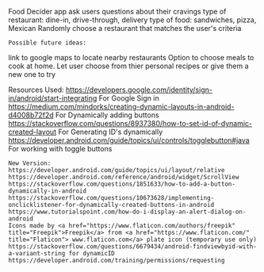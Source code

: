 Food Decider app
	ask users questions about their cravings
		type of restaurant: dine-in, drive-through, delivery
		type of food: sandwiches, pizza, Mexican
	Randomly choose a restaurant that matches the user's criteria

	Possible future ideas:
  link to google maps to locate nearby restaurants
	Option to choose meals to cook at home. Let user choose from thier personal recipes or give them a new one to try


Resources Used:
	https://developers.google.com/identity/sign-in/android/start-integrating For Google Sign in
	https://medium.com/mindorks/creating-dynamic-layouts-in-android-d4008b72f2d For Dynamically adding buttons
	https://stackoverflow.com/questions/8937380/how-to-set-id-of-dynamic-created-layout For Generating ID's dynamically
	https://developer.android.com/guide/topics/ui/controls/togglebutton#java For working with toggle buttons
	

	New Version:
	https://developer.android.com/guide/topics/ui/layout/relative
	https://developer.android.com/reference/android/widget/ScrollView
	https://stackoverflow.com/questions/1851633/how-to-add-a-button-dynamically-in-android
	https://stackoverflow.com/questions/10673628/implementing-onclicklistener-for-dynamically-created-buttons-in-android
	https://www.tutorialspoint.com/how-do-i-display-an-alert-dialog-on-android
	Icons made by <a href="https://www.flaticon.com/authors/freepik" title="Freepik">Freepik</a> from <a href="https://www.flaticon.com/" title="Flaticon"> www.flaticon.com</a> plate icon (temporary use only)
	https://stackoverflow.com/questions/6679434/android-findviewbyid-with-a-variant-string for dynamicID
	https://developer.android.com/training/permissions/requesting